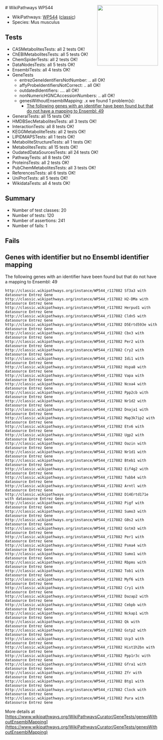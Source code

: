 <img style="float: right; width: 200px" src="https://upload.wikimedia.org/wikipedia/commons/thumb/8/83/Wplogo_with_text_500.png/640px-Wplogo_with_text_500.png" />
# WikiPathways WP544

* WikiPathways: [WP544](https://wikipathways.org/pathways/WP544) ([classic](https://classic.wikipathways.org/instance/WP544))
* Species: Mus musculus
## Tests
* CASMetabolitesTests: all 2 tests OK!
* ChEBIMetabolitesTests: all 5 tests OK!
* ChemSpiderTests: all 2 tests OK!
* DataNodesTests: all 5 tests OK!
* EnsemblTests: all 4 tests OK!
* GeneTests
    * entrezGeneIdentifiersNotNumber: .. all OK!
    * affyProbeIdentifiersNotCorrect: .. all OK!
    * outdatedIdentifiers: .... all OK!
    * nonNumericHGNCAccessionNumbers: .. all OK!
    * genesWithoutEnsemblMapping: .x we found 1 problem(s):
        * [The following genes with an identifier have been found but that do not have a mapping to Ensembl: 49](#c4e54373)
* GeneralTests: all 15 tests OK!
* HMDBSecMetabolitesTests: all 3 tests OK!
* InteractionTests: all 8 tests OK!
* KEGGMetaboliteTests: all 2 tests OK!
* LIPIDMAPSTests: all 1 tests OK!
* MetaboliteStructureTests: all 1 tests OK!
* MetabolitesTests: all 15 tests OK!
* OudatedDataSourcesTests: all 24 tests OK!
* PathwayTests: all 8 tests OK!
* ProteinsTests: all 2 tests OK!
* PubChemMetabolitesTests: all 3 tests OK!
* ReferencesTests: all 6 tests OK!
* UniProtTests: all 5 tests OK!
* WikidataTests: all 4 tests OK!


## Summary

* Number of test classes: 20
* Number of tests: 120
* Number of assertions: 241
* Number of fails: 1

## Fails

<a name="c4e54373" />

## Genes with identifier but no Ensembl identifier mapping

The following genes with an identifier have been found but that do not have a mapping to Ensembl: 49
```
http://classic.wikipathways.org/instance/WP544_r117882 Sf3a3 with datasource Entrez Gene
http://classic.wikipathways.org/instance/WP544_r117882 H2-DMa with datasource Entrez Gene
http://classic.wikipathways.org/instance/WP544_r117882 Herpud1 with datasource Entrez Gene
http://classic.wikipathways.org/instance/WP544_r117882 Cldn5 with datasource Entrez Gene
http://classic.wikipathways.org/instance/WP544_r117882 D5Ertd593e with datasource Entrez Gene
http://classic.wikipathways.org/instance/WP544_r117882 Cbx3 with datasource Entrez Gene
http://classic.wikipathways.org/instance/WP544_r117882 Per2 with datasource Entrez Gene
http://classic.wikipathways.org/instance/WP544_r117882 Cry2 with datasource Entrez Gene
http://classic.wikipathways.org/instance/WP544_r117882 Idi1 with datasource Entrez Gene
http://classic.wikipathways.org/instance/WP544_r117882 Hspa8 with datasource Entrez Gene
http://classic.wikipathways.org/instance/WP544_r117882 Vapa with datasource Entrez Gene
http://classic.wikipathways.org/instance/WP544_r117882 Ncoa4 with datasource Entrez Gene
http://classic.wikipathways.org/instance/WP544_r117882 Ppp2cb with datasource Entrez Gene
http://classic.wikipathways.org/instance/WP544_r117882 Nr1d2 with datasource Entrez Gene
http://classic.wikipathways.org/instance/WP544_r117882 Dnaja1 with datasource Entrez Gene
http://classic.wikipathways.org/instance/WP544_r117882 Map3k7ip2 with datasource Entrez Gene
http://classic.wikipathways.org/instance/WP544_r117882 Etv6 with datasource Entrez Gene
http://classic.wikipathways.org/instance/WP544_r117882 Ugp2 with datasource Entrez Gene
http://classic.wikipathways.org/instance/WP544_r117882 Oazin with datasource Entrez Gene
http://classic.wikipathways.org/instance/WP544_r117882 Nr1d1 with datasource Entrez Gene
http://classic.wikipathways.org/instance/WP544_r117882 Bteb1 with datasource Entrez Gene
http://classic.wikipathways.org/instance/WP544_r117882 Eif4g2 with datasource Entrez Gene
http://classic.wikipathways.org/instance/WP544_r117882 Tubb4 with datasource Entrez Gene
http://classic.wikipathways.org/instance/WP544_r117882 Arntl with datasource Entrez Gene
http://classic.wikipathways.org/instance/WP544_r117882 D14Ertd171e with datasource Entrez Gene
http://classic.wikipathways.org/instance/WP544_r117882 Pigf with datasource Entrez Gene
http://classic.wikipathways.org/instance/WP544_r117882 Sumo3 with datasource Entrez Gene
http://classic.wikipathways.org/instance/WP544_r117882 G0s2 with datasource Entrez Gene
http://classic.wikipathways.org/instance/WP544_r117882 Gstm3 with datasource Entrez Gene
http://classic.wikipathways.org/instance/WP544_r117882 Per1 with datasource Entrez Gene
http://classic.wikipathways.org/instance/WP544_r117882 Psma4 with datasource Entrez Gene
http://classic.wikipathways.org/instance/WP544_r117882 Sumo1 with datasource Entrez Gene
http://classic.wikipathways.org/instance/WP544_r117882 Rbpms with datasource Entrez Gene
http://classic.wikipathways.org/instance/WP544_r117882 Tob1 with datasource Entrez Gene
http://classic.wikipathways.org/instance/WP544_r117882 Myf6 with datasource Entrez Gene
http://classic.wikipathways.org/instance/WP544_r117882 Cry1 with datasource Entrez Gene
http://classic.wikipathways.org/instance/WP544_r117882 Dazap2 with datasource Entrez Gene
http://classic.wikipathways.org/instance/WP544_r117882 Cebpb with datasource Entrez Gene
http://classic.wikipathways.org/instance/WP544_r117882 Nckap1 with datasource Entrez Gene
http://classic.wikipathways.org/instance/WP544_r117882 Qk with datasource Entrez Gene
http://classic.wikipathways.org/instance/WP544_r117882 Gstp2 with datasource Entrez Gene
http://classic.wikipathways.org/instance/WP544_r117882 Ucp3 with datasource Entrez Gene
http://classic.wikipathways.org/instance/WP544_r117882 Hist1h2bn with datasource Entrez Gene
http://classic.wikipathways.org/instance/WP544_r117882 Ppp1r3c with datasource Entrez Gene
http://classic.wikipathways.org/instance/WP544_r117882 Gfra1 with datasource Entrez Gene
http://classic.wikipathways.org/instance/WP544_r117882 Zfr with datasource Entrez Gene
http://classic.wikipathways.org/instance/WP544_r117882 Btg1 with datasource Entrez Gene
http://classic.wikipathways.org/instance/WP544_r117882 Clock with datasource Entrez Gene
http://classic.wikipathways.org/instance/WP544_r117882 Pura with datasource Entrez Gene
```

More details at [https://www.wikipathways.org/WikiPathwaysCurator/GeneTests/genesWithoutEnsemblMapping](https://www.wikipathways.org/WikiPathwaysCurator/GeneTests/genesWithoutEnsemblMapping)

